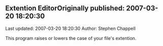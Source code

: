 ## Extention EditorOriginally published: 2007-03-20 18:20:30 
Last updated: 2007-03-20 18:20:30 
Author: Stephen Chappell 
 
This program raises or lowers the case of your file's extention.